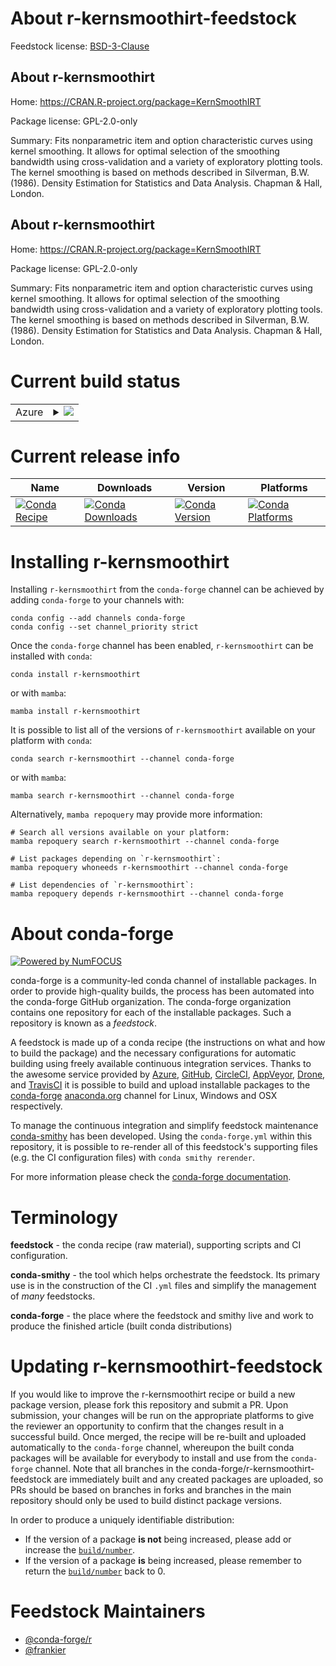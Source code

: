 About r-kernsmoothirt-feedstock
===============================

Feedstock license: [BSD-3-Clause](https://github.com/conda-forge/r-kernsmoothirt-feedstock/blob/main/LICENSE.txt)


About r-kernsmoothirt
---------------------

Home: https://CRAN.R-project.org/package=KernSmoothIRT

Package license: GPL-2.0-only

Summary: Fits nonparametric item and option characteristic curves using kernel smoothing. It allows for optimal selection of the smoothing bandwidth using cross-validation and a variety of exploratory plotting tools. The kernel smoothing is based on methods described in Silverman, B.W. (1986). Density Estimation for Statistics and Data Analysis. Chapman & Hall, London.

About r-kernsmoothirt
---------------------

Home: https://CRAN.R-project.org/package=KernSmoothIRT

Package license: GPL-2.0-only

Summary: Fits nonparametric item and option characteristic curves using kernel smoothing. It allows for optimal selection of the smoothing bandwidth using cross-validation and a variety of exploratory plotting tools. The kernel smoothing is based on methods described in Silverman, B.W. (1986). Density Estimation for Statistics and Data Analysis. Chapman & Hall, London.

Current build status
====================


<table>
    
  <tr>
    <td>Azure</td>
    <td>
      <details>
        <summary>
          <a href="https://dev.azure.com/conda-forge/feedstock-builds/_build/latest?definitionId=17301&branchName=main">
            <img src="https://dev.azure.com/conda-forge/feedstock-builds/_apis/build/status/r-kernsmoothirt-feedstock?branchName=main">
          </a>
        </summary>
        <table>
          <thead><tr><th>Variant</th><th>Status</th></tr></thead>
          <tbody><tr>
              <td>linux_64_r_base4.4</td>
              <td>
                <a href="https://dev.azure.com/conda-forge/feedstock-builds/_build/latest?definitionId=17301&branchName=main">
                  <img src="https://dev.azure.com/conda-forge/feedstock-builds/_apis/build/status/r-kernsmoothirt-feedstock?branchName=main&jobName=linux&configuration=linux%20linux_64_r_base4.4" alt="variant">
                </a>
              </td>
            </tr><tr>
              <td>linux_64_r_base4.5</td>
              <td>
                <a href="https://dev.azure.com/conda-forge/feedstock-builds/_build/latest?definitionId=17301&branchName=main">
                  <img src="https://dev.azure.com/conda-forge/feedstock-builds/_apis/build/status/r-kernsmoothirt-feedstock?branchName=main&jobName=linux&configuration=linux%20linux_64_r_base4.5" alt="variant">
                </a>
              </td>
            </tr><tr>
              <td>osx_64_r_base4.4</td>
              <td>
                <a href="https://dev.azure.com/conda-forge/feedstock-builds/_build/latest?definitionId=17301&branchName=main">
                  <img src="https://dev.azure.com/conda-forge/feedstock-builds/_apis/build/status/r-kernsmoothirt-feedstock?branchName=main&jobName=osx&configuration=osx%20osx_64_r_base4.4" alt="variant">
                </a>
              </td>
            </tr><tr>
              <td>osx_64_r_base4.5</td>
              <td>
                <a href="https://dev.azure.com/conda-forge/feedstock-builds/_build/latest?definitionId=17301&branchName=main">
                  <img src="https://dev.azure.com/conda-forge/feedstock-builds/_apis/build/status/r-kernsmoothirt-feedstock?branchName=main&jobName=osx&configuration=osx%20osx_64_r_base4.5" alt="variant">
                </a>
              </td>
            </tr><tr>
              <td>win_64_r_base4.4</td>
              <td>
                <a href="https://dev.azure.com/conda-forge/feedstock-builds/_build/latest?definitionId=17301&branchName=main">
                  <img src="https://dev.azure.com/conda-forge/feedstock-builds/_apis/build/status/r-kernsmoothirt-feedstock?branchName=main&jobName=win&configuration=win%20win_64_r_base4.4" alt="variant">
                </a>
              </td>
            </tr><tr>
              <td>win_64_r_base4.5</td>
              <td>
                <a href="https://dev.azure.com/conda-forge/feedstock-builds/_build/latest?definitionId=17301&branchName=main">
                  <img src="https://dev.azure.com/conda-forge/feedstock-builds/_apis/build/status/r-kernsmoothirt-feedstock?branchName=main&jobName=win&configuration=win%20win_64_r_base4.5" alt="variant">
                </a>
              </td>
            </tr>
          </tbody>
        </table>
      </details>
    </td>
  </tr>
</table>

Current release info
====================

| Name | Downloads | Version | Platforms |
| --- | --- | --- | --- |
| [![Conda Recipe](https://img.shields.io/badge/recipe-r--kernsmoothirt-green.svg)](https://anaconda.org/conda-forge/r-kernsmoothirt) | [![Conda Downloads](https://img.shields.io/conda/dn/conda-forge/r-kernsmoothirt.svg)](https://anaconda.org/conda-forge/r-kernsmoothirt) | [![Conda Version](https://img.shields.io/conda/vn/conda-forge/r-kernsmoothirt.svg)](https://anaconda.org/conda-forge/r-kernsmoothirt) | [![Conda Platforms](https://img.shields.io/conda/pn/conda-forge/r-kernsmoothirt.svg)](https://anaconda.org/conda-forge/r-kernsmoothirt) |

Installing r-kernsmoothirt
==========================

Installing `r-kernsmoothirt` from the `conda-forge` channel can be achieved by adding `conda-forge` to your channels with:

```
conda config --add channels conda-forge
conda config --set channel_priority strict
```

Once the `conda-forge` channel has been enabled, `r-kernsmoothirt` can be installed with `conda`:

```
conda install r-kernsmoothirt
```

or with `mamba`:

```
mamba install r-kernsmoothirt
```

It is possible to list all of the versions of `r-kernsmoothirt` available on your platform with `conda`:

```
conda search r-kernsmoothirt --channel conda-forge
```

or with `mamba`:

```
mamba search r-kernsmoothirt --channel conda-forge
```

Alternatively, `mamba repoquery` may provide more information:

```
# Search all versions available on your platform:
mamba repoquery search r-kernsmoothirt --channel conda-forge

# List packages depending on `r-kernsmoothirt`:
mamba repoquery whoneeds r-kernsmoothirt --channel conda-forge

# List dependencies of `r-kernsmoothirt`:
mamba repoquery depends r-kernsmoothirt --channel conda-forge
```


About conda-forge
=================

[![Powered by
NumFOCUS](https://img.shields.io/badge/powered%20by-NumFOCUS-orange.svg?style=flat&colorA=E1523D&colorB=007D8A)](https://numfocus.org)

conda-forge is a community-led conda channel of installable packages.
In order to provide high-quality builds, the process has been automated into the
conda-forge GitHub organization. The conda-forge organization contains one repository
for each of the installable packages. Such a repository is known as a *feedstock*.

A feedstock is made up of a conda recipe (the instructions on what and how to build
the package) and the necessary configurations for automatic building using freely
available continuous integration services. Thanks to the awesome service provided by
[Azure](https://azure.microsoft.com/en-us/services/devops/), [GitHub](https://github.com/),
[CircleCI](https://circleci.com/), [AppVeyor](https://www.appveyor.com/),
[Drone](https://cloud.drone.io/welcome), and [TravisCI](https://travis-ci.com/)
it is possible to build and upload installable packages to the
[conda-forge](https://anaconda.org/conda-forge) [anaconda.org](https://anaconda.org/)
channel for Linux, Windows and OSX respectively.

To manage the continuous integration and simplify feedstock maintenance
[conda-smithy](https://github.com/conda-forge/conda-smithy) has been developed.
Using the ``conda-forge.yml`` within this repository, it is possible to re-render all of
this feedstock's supporting files (e.g. the CI configuration files) with ``conda smithy rerender``.

For more information please check the [conda-forge documentation](https://conda-forge.org/docs/).

Terminology
===========

**feedstock** - the conda recipe (raw material), supporting scripts and CI configuration.

**conda-smithy** - the tool which helps orchestrate the feedstock.
                   Its primary use is in the construction of the CI ``.yml`` files
                   and simplify the management of *many* feedstocks.

**conda-forge** - the place where the feedstock and smithy live and work to
                  produce the finished article (built conda distributions)


Updating r-kernsmoothirt-feedstock
==================================

If you would like to improve the r-kernsmoothirt recipe or build a new
package version, please fork this repository and submit a PR. Upon submission,
your changes will be run on the appropriate platforms to give the reviewer an
opportunity to confirm that the changes result in a successful build. Once
merged, the recipe will be re-built and uploaded automatically to the
`conda-forge` channel, whereupon the built conda packages will be available for
everybody to install and use from the `conda-forge` channel.
Note that all branches in the conda-forge/r-kernsmoothirt-feedstock are
immediately built and any created packages are uploaded, so PRs should be based
on branches in forks and branches in the main repository should only be used to
build distinct package versions.

In order to produce a uniquely identifiable distribution:
 * If the version of a package **is not** being increased, please add or increase
   the [``build/number``](https://docs.conda.io/projects/conda-build/en/latest/resources/define-metadata.html#build-number-and-string).
 * If the version of a package **is** being increased, please remember to return
   the [``build/number``](https://docs.conda.io/projects/conda-build/en/latest/resources/define-metadata.html#build-number-and-string)
   back to 0.

Feedstock Maintainers
=====================

* [@conda-forge/r](https://github.com/orgs/conda-forge/teams/r/)
* [@frankier](https://github.com/frankier/)


